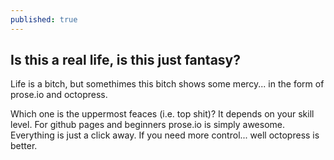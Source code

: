 ```yaml
---
published: true
---
```


## Is this a real life, is this just fantasy?

Life is a bitch, but somethimes this bitch shows some mercy... in the form of prose.io and octopress.

Which one is the uppermost feaces (i.e. top shit)? It depends on your skill level. For github pages and beginners prose.io is simply awesome. Everything is just a click away. If you need more control... well octopress is better.